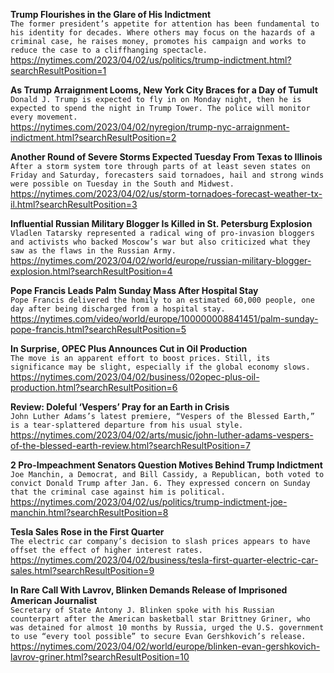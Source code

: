 **Trump Flourishes in the Glare of His Indictment**\
`The former president’s appetite for attention has been fundamental to his identity for decades. Where others may focus on the hazards of a criminal case, he raises money, promotes his campaign and works to reduce the case to a cliffhanging spectacle.`\
https://nytimes.com/2023/04/02/us/politics/trump-indictment.html?searchResultPosition=1

**As Trump Arraignment Looms, New York City Braces for a Day of Tumult**\
`Donald J. Trump is expected to fly in on Monday night, then he is expected to spend the night in Trump Tower. The police will monitor every movement.`\
https://nytimes.com/2023/04/02/nyregion/trump-nyc-arraignment-indictment.html?searchResultPosition=2

**Another Round of Severe Storms Expected Tuesday From Texas to Illinois**\
`After a storm system tore through parts of at least seven states on Friday and Saturday, forecasters said tornadoes, hail and strong winds were possible on Tuesday in the South and Midwest.`\
https://nytimes.com/2023/04/02/us/storm-tornadoes-forecast-weather-tx-il.html?searchResultPosition=3

**Influential Russian Military Blogger Is Killed in St. Petersburg Explosion**\
`Vladlen Tatarsky represented a radical wing of pro-invasion bloggers and activists who backed Moscow’s war but also criticized what they saw as the flaws in the Russian Army.`\
https://nytimes.com/2023/04/02/world/europe/russian-military-blogger-explosion.html?searchResultPosition=4

**Pope Francis Leads Palm Sunday Mass After Hospital Stay**\
`Pope Francis delivered the homily to an estimated 60,000 people, one day after being discharged from a hospital stay.`\
https://nytimes.com/video/world/europe/100000008841451/palm-sunday-pope-francis.html?searchResultPosition=5

**In Surprise, OPEC Plus Announces Cut in Oil Production**\
`The move is an apparent effort to boost prices. Still, its significance may be slight, especially if the global economy slows.`\
https://nytimes.com/2023/04/02/business/02opec-plus-oil-production.html?searchResultPosition=6

**Review: Doleful ‘Vespers’ Pray for an Earth in Crisis**\
`John Luther Adams’s latest premiere, “Vespers of the Blessed Earth,” is a tear-splattered departure from his usual style.`\
https://nytimes.com/2023/04/02/arts/music/john-luther-adams-vespers-of-the-blessed-earth-review.html?searchResultPosition=7

**2 Pro-Impeachment Senators Question Motives Behind Trump Indictment**\
`Joe Manchin, a Democrat, and Bill Cassidy, a Republican, both voted to convict Donald Trump after Jan. 6. They expressed concern on Sunday that the criminal case against him is political.`\
https://nytimes.com/2023/04/02/us/politics/trump-indictment-joe-manchin.html?searchResultPosition=8

**Tesla Sales Rose in the First Quarter**\
`The electric car company’s decision to slash prices appears to have offset the effect of higher interest rates.`\
https://nytimes.com/2023/04/02/business/tesla-first-quarter-electric-car-sales.html?searchResultPosition=9

**In Rare Call With Lavrov, Blinken Demands Release of Imprisoned American Journalist**\
`Secretary of State Antony J. Blinken spoke with his Russian counterpart after the American basketball star Brittney Griner, who was detained for almost 10 months by Russia, urged the U.S. government to use “every tool possible” to secure Evan Gershkovich’s release.`\
https://nytimes.com/2023/04/02/world/europe/blinken-evan-gershkovich-lavrov-griner.html?searchResultPosition=10

